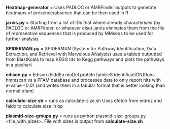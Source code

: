 **Heatmap-generator** = Uses PADLOC or AMRFinder outputs to generate heatmaps of presence/absence that can be then used in R

**jarvis.py** = Starting from a list of IDs that where already characterised (by  PADLOC or AMRFinder, or whatever else) jarvis elminates them from the file of representive sequences that is produced by MMseqs to be used for further analysis 

**SPIDERMAN.py** = SPIDERMAN (System for Pathway Identification, Data Extraction, and Retrieval with Marvelous ANalysis) uses a tabled outputted from BlastKoala to map KEGG Ids to Kegg pathways and plots the pathways in a piechart

**edison.py** = Edison (hiddEn moDel proteIn familieS identificatiON)Runs hmmscan vs a PFAM database and processes data to only report hits with e-value <0.01 (and writes them in a tabular format that is better looking than normal pfam)

**calculate-size.sh** =  runs as calculate-size.sh <list-of-nuccore-IDS> Uses efetch from entrez and faidx to calculate size in bp

**plasmid-size-groups.py** = runs as python plasmid-size-groups.py <file_with_sizes>. File with sizes is output from **calculate-size.sh** 
